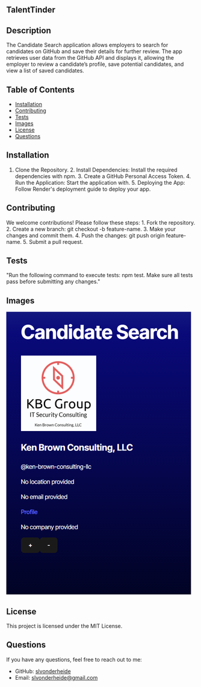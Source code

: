 
## TalentTinder

## Description
The Candidate Search application allows employers to search for candidates on GitHub and save their details for further review. The app retrieves user data from the GitHub API and displays it, allowing the employer to review a candidate’s profile, save potential candidates, and view a list of saved candidates.

## Table of Contents
- [Installation](#installation)
- [Contributing](#contributing)
- [Tests](#tests)
- [Images](#images)
- [License](#license)
- [Questions](#questions)

## Installation
1. Clone the Repository. 2. Install Dependencies: Install the required dependencies with npm. 3. Create a GitHub Personal Access Token. 4. Run the Application: Start the application with. 5. Deploying the App: Follow Render's deployment guide to deploy your app.

## Contributing
We welcome contributions! Please follow these steps: 1. Fork the repository. 2. Create a new branch: git checkout -b feature-name. 3. Make your changes and commit them. 4. Push the changes: git push origin feature-name. 5. Submit a pull request.

## Tests
"Run the following command to execute tests: npm test. Make sure all tests pass before submitting any changes."

## Images
![Candidate Search Page](./public/Candidit%20Search.png)

## License
This project is licensed under the MIT License.

## Questions
If you have any questions, feel free to reach out to me:
- GitHub: [slvonderheide](https://github.com/slvonderheide)
- Email: slvonderheide@gmail.com
        